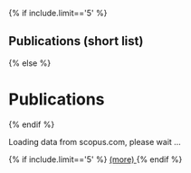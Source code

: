 <!--
{% assign publications = site.data.info.research %}
{% for pub in publications%}
{% if pub.title=="Publications"%}
# {{pub.title}}
{% for item in pub.list %}
1. {{item}}
{% endfor %}
{% endif %}
{% endfor %}
-->
 
{% if include.limit=='5' %}
## Publications (short list)
{% else %}

# Publications
{% endif %}
<div id="ScopusPublications" data-limit="{{include.limit}}">
Loading data from scopus.com, please wait ...
 </div>

{% if include.limit=='5' %}
<a  class="more-link" href="{{site.baseurl}} research "> (more) </a>
{% endif %}

